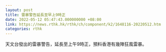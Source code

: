 ```yaml
---
layout: post
title: 雷暴警告延長至早上9時正
date: 2022-05-12 05:47:43.000000000 +08:00
link: https://news.rthk.hk/rthk/ch/component/k2/1648116-20220512.htm
categories: rthk
---
```


天文台發出的雷暴警告，延長至上午9時正，預料香港有幾陣狂風雷暴。
